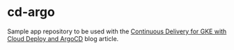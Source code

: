 # cd-argo

Sample app repository to be used with the [Continuous Delivery for GKE with Cloud Deploy and ArgoCD](https://medium.com/@galloro.giovanni/continuous-delivery-for-gke-with-cloud-deploy-and-argocd-0c3b515087ae) blog article.
